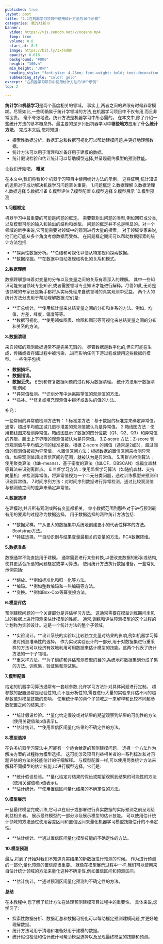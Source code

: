 ```yaml
---
published: true
layout: post
title: "2.1在机器学习项目中使用统计方法的10个示例"
categories: 我的AI新书
banner:
  video: https://vjs.zencdn.net/v/oceans.mp4
  loop: true
  volume: 0.8
  start_at: 8.5
  image: https://bit.ly/3xTmdUP
  opacity: 0.618
  background: "#000"
  height: "100vh"
  min_height: "38vh"
  heading_style: "font-size: 4.25em; font-weight: bold; text-decoration: underline"
  subheading_style: "color: gold"
excerpt: "在机器学习项目中使用统计方法的10个示例"
top: 2

---
```


**统计学**和**机器学习**是两个高度相关的领域。
事实上,两者之间的界限有时候非常模糊。尽管如此,一些明确属于统计学领域的方法,在机器学习项目中不仅有用,而且非常宝贵。
毫不夸张地说，统计方法是机器学习中所必需的。
在本文中,除了介绍一些统计方法的基本概念外，最主要的是罗列出机器学习中**哪些地方**应用了**什么统计方法**。
完成本文后,您将知道:
- 探索性数据分析、数据汇总和数据可视化可以帮助建模问题,并更好地理解数据。
- 统计方法可以用于清理和准备好用于建模的数据。
- 统计假设检验和估计统计可以帮助模型选择,并呈现最终模型的预测性能。


让我们开始吧。
**概览**

在本文中,我们将看10个机器学习项目中使用统计方法的示例。
这将证明,统计知识的运用对于成功解决机器学习问题至关重要。
1.问题框定
2.数据理解
3.数据清理
4.数据选择
5.数据准备
6.模型评估
7.模型配置
8.模型选择
9.模型展示
10.模型预测


**1.问题框定**

机器学习中最重要的可能是问题的框定。
需要甄别出问题的类型,例如回归或分类,以及模型可能的输入和输出的结构和类型。
问题的框定并不总是明显的。对一个领域的新手来说,它可能需要对领域中的观测进行大量的探索。
对于领域专家来说,他们也可能从多个角度考虑数据而受益。
在问题框定期间可以帮助数据探索的统计方法包括:
- **探索性数据分析。**总结和可视化以便从特定视角探索数据。
- **数据挖掘。**在数据中自动发现结构化的关系和模式。


**2.数据理解**

数据理解意味着对变量的分布以及变量之间的关系有着深入的理解。
其中一些知识可能来自领域专业知识,或者需要领域专业知识才能进行解释。尽管如此,无论是该领域的专家还是新手都将从实际处理来自该领域的真实观测中受益。
两个大的统计方法分支用于帮助理解数据;它们是:
- **汇总统计。**使用统计量来总结变量之间的分布和关系的方法。例如，均值，方差，峰度，偏度等等。
- **数据可视化。**使用诸如图表、绘图和图形等可视化来总结变量之间的分布和关系的方法。


**3.数据清理**

来自领域的观测数据通常不是完美无瑕的。
尽管数据是数字化的,但它可能在生成，传播或者存储过程中被污染，,进而影响任何下游过程或使用这些数据的模型。
一些例子包括:
- **数据损坏。**
- **数据错误。**
- **数据丢失。**
识别和修复数据问题的过程称为数据清理。
统计方法用于数据清理;例如:
- **异常值检测。**识别分布中远离期望值的观测值的方法。
- **插补。**修复或填充观测值中损坏或丢失的值的方法。


补充：

一些常用的异常值检测方法有：
1.标准差方法：基于数据的标准差来确定异常值。通常，超出平均值加减几倍标准差的观测值被认为是异常值。
2.箱线图方法：使用箱线图来检测异常值。箱线图显示了数据的四分位数（Q1、Q2、Q3）和异常值的界限。超出上下界限的观测值被认为是异常值。
3.Z-score 方法：Z-score 表示观测值与平均值之间的标准差数。根据 Z-score 的阈值（通常是2或3），超过阈值的观测值被视为异常值。
4.置信区间方法：根据数据的置信区间来检测异常值。如果观测值超出置信区间的范围，就被认为是异常值。
5.离群点检测算法：使用聚类算法（如k-means）、基于密度的算法（如LOF、DBSCAN）或孤立森林等算法来识别离群点。
6.监督学习方法：使用监督学习算法（如随机森林、支持向量机）来检测异常值。将异常值视为一个二元分类问题，通过训练模型来预测和识别异常值。
7.时间序列方法：对时间序列数据进行异常检测，通过比较观测值与预测值之间的差异来确定异常值。

**4.数据选择**

在建模时,并非所有观测或所有变量都相关。
缩小数据范围到那些对于进行预测最有用的要素的过程称为数据选择。
用于数据选择的两种统计方法包括:
- **数据采样。**从更大的数据集中系统地创建更小的代表性样本的方法。Bootstrap方法。
- **特征选择。**自动识别与结果变量最相关的变量的方法。PCA数据降维。


**5.数据准备**

数据通常不能直接用于建模。
通常需要进行某些转换,以便改变数据的形状或结构,使其更适合所选的问题框定或学习算法。
使用统计方法执行数据准备。一些常见示例包括:
- **缩放。**例如标准化和归一化等方法。
- **编码。**例如整数编码和一热编码等方法。
- **变换。**例如Box-Cox等幂变换方法。


**6.模型评估**

预测建模问题的一个关键部分是评估学习方法。
这通常需要在模型训练期间未见过的数据上进行预测来估计模型的性能。
通常,训练和评估预测模型的这个过程的计划称为实验设计。这是一个统计方法的整个子领域。
- **实验设计。**设计系统的实验以比较独立变量对结果的影响,例如机器学习算法对预测准确性的选择。
作为实现实验设计的一部分,用于对数据集进行重采样的方法可以经济有效地利用可用数据来估计模型的技能。这两个代表了统计方法的一个子领域。
- **重采样方法。**为了训练和评估预测模型的目的,系统地将数据集划分成子集的方法。训练集，验证集和测试集。


**7.模型配置**

给定的机器学习算法通常有一套超参数,允许学习方法针对具体问题进行定制。
超参数的配置通常是经验性的,而不是分析性的,需要进行大量的实验来评估不同的超参数值对模型技能的影响。
使用统计学的两个子领域之一来解释和比较不同超参数配置之间的结果,即:
- **统计假设检验。**量化给定假设或对结果的期望观察到结果的可能性的方法(使用关键值和p值表示)。
- **估计统计。**使用置信区间量化结果的不确定性的方法。


**8.模型选择**

在许多机器学习算法中,可能有一个适合给定的预测建模问题。
选择一个方法作为解决方案的过程称为模型选择。
这可能涉及项目利益相关者的一系列标准和对问题评估的方法的技能估计的仔细解释。
与模型配置一样,可以使用两类统计方法来解释不同模型的估计技能,以进行模型选择。它们是:
- **统计假设检验。**量化给定对结果的假设或期望观察到结果的可能性的方法(使用关键值和p值表示)。
- **估计统计。**使用置信区间量化结果的不确定性的方法。


**9.模型展示**

一旦最终模型完成训练,它可以在用于或部署进行真实数据的实际预测之前呈现给利益相关者。
展示最终模型的一部分涉及展示模型的估计技能。
可以使用估计统计领域的方法通过使用容差区间和置信区间来量化机器学习模型技能估计的不确定性。
- **估计统计。**通过置信区间量化模型技能的不确定性的方法。


**10.模型预测**

最后,将到了开始对我们不知道真实结果的新数据进行预测的时候。
作为进行预测的一部分,量化预测的置信度很重要。
就像在模型展示过程中一样,我们可以使用来自估计统计领域的方法来量化这种不确定性,例如置信区间和预测区间。
- **估计统计。**通过预测区间量化预测的不确定性的方法。


**总结**

在本教程中,您了解了统计方法在处理预测建模项目过程中的重要性。
具体来说,您学习了:
- 探索性数据分析、数据汇总和数据可视化可以帮助框定预测建模问题,并更好地理解数据。
- 统计方法可用于清理和准备好用于建模的数据。
- 统计假设检验和估计统计可帮助模型选择以及呈现最终模型的技能和预测。


